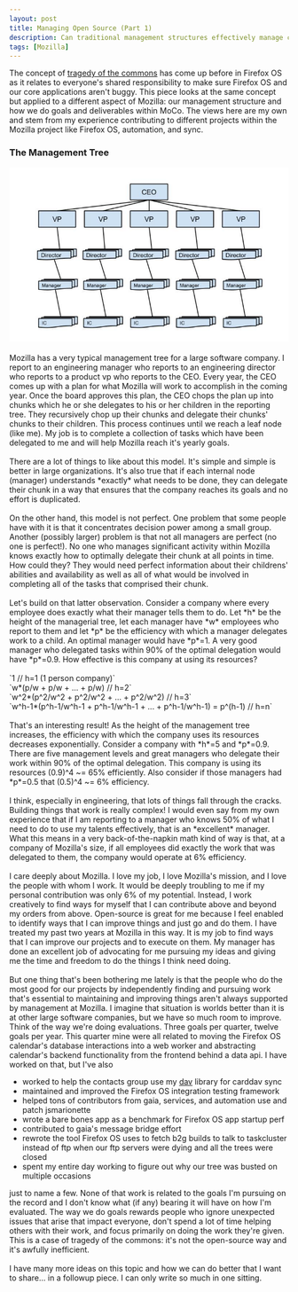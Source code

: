 ```yaml
---
layout: post
title: Managing Open Source (Part 1)
description: Can traditional management structures effectively manage complex engineering projects?
tags: [Mozilla]
---
```


The concept of [tragedy of the
commons](http://en.wikipedia.org/wiki/Tragedy_of_the_commons) has come
up before in Firefox OS as it relates to everyone's shared
responsibility to make sure Firefox OS and our core applications aren't
buggy. This piece looks at the same concept but applied to a different
aspect of Mozilla: our management structure and how we do goals and
deliverables within MoCo. The views here are my own and stem from my
experience contributing to different projects within the Mozilla project
like Firefox OS, automation, and sync.

### The Management Tree

<img alt="management tree" src="../images/tree.jpg">
<br /><br />
Mozilla has a very typical management tree for a large software company.
I report to an engineering manager who reports to an engineering
director who reports to a product vp who reports to the CEO. Every year,
the CEO comes up with a plan for what Mozilla will work to accomplish in
the coming year. Once the board approves this plan, the CEO chops the
plan up into chunks which he or she delegates to his or her children in the
reporting tree. They recursively chop up their chunks and delegate their
chunks' chunks to their children. This process continues until we reach
a leaf node (like me). My job is to complete a collection of tasks which
have been delegated to me and will help Mozilla reach it's yearly goals.
<br /><br />
There are a lot of things to like about this model. It's simple and
simple is better in large organizations. It's also true that if each
internal node (manager) understands *exactly* what needs to be done, they
can delegate their chunk in a way that ensures that the company reaches
its goals and no effort is duplicated.
<br /><br />
On the other hand, this model is not perfect. One problem that some
people have with it is that it concentrates decision power among a small
group. Another (possibly larger) problem is that not all managers are
perfect (no one is perfect!). No one who manages significant activity
within Mozilla knows exactly how to optimally delegate their chunk at
all points in time. How could they? They would need perfect information
about their childrens' abilities and availability as well as all of what
would be involved in completing all of the tasks that comprised their
chunk.
<br /><br />
Let's build on that latter observation. Consider a company where every
employee does exactly what their manager tells them to do. Let *h* be
the height of the managerial tree, let each manager have *w* employees
who report to them and let *p* be the efficiency with which a manager
delegates work to a child. An optimal manager would have *p*=1. A very
good manager who delegated tasks within 90% of the optimal delegation
would have *p*=0.9. How effective is this company at using its resources?
<br /><br />
`1                                                                // h=1 (1 person company)`<br />
`w*(p/w + p/w + ... + p/w)                                        // h=2`<br />
`w^2*(p^2/w^2 + p^2/w^2 + ... + p^2/w^2)                          // h=3`<br />
`w^h-1*(p^h-1/w^h-1 + p^h-1/w^h-1 + ... + p^h-1/w^h-1) = p^(h-1)  // h=n`
<br /><br />
That's an interesting result! As the height of the management tree
increases, the efficiency with which the company uses its resources
decreases exponentially. Consider a company with *h*=5 and *p*=0.9.
There are five management levels and great managers who delegate
their work within 90% of the optimal delegation. This company is using
its resources (0.9)^4 ~= 65% efficiently. Also consider if those
managers had *p*=0.5 that (0.5)^4 ~= 6% efficiency.
<br /><br />
I think, especially in engineering, that lots of things fall through the
cracks. Building things that work is really complex! I would even say
from my own experience that if I am reporting to a manager who knows 50%
of what I need to do to use my talents effectively, that is an *excellent*
manager. What this means in a very back-of-the-napkin math kind of way
is that, at a company of Mozilla's size, if all employees did exactly
the work that was delegated to them, the company would operate at 6%
efficiency.
<br /><br />
I care deeply about Mozilla. I love my job, I love Mozilla's mission,
and I love the people with whom I work. It would be deeply troubling to
me if my personal contribution was only 6% of my potential. Instead, I
work creatively to find ways for myself that I can contribute above and
beyond my orders from above. Open-source is great for me because I feel
enabled to identify ways that I can improve things and just go and do
them. I have treated my past two years at Mozilla in this way. It is my
job to find ways that I can improve our projects and to execute on them.
My manager has done an excellent job of advocating for me pursuing my
ideas and giving me the time and freedom to do the things I think need
doing.
<br /><br />
But one thing that's been bothering me lately is that the people who do
the most good for our projects by independently finding and pursuing work
that's essential to maintaining and improving things aren't always
supported by management at Mozilla. I imagine that situation is worlds
better than it is at other large software companies, but we have so much
room to improve. Think of the way we're doing evaluations. Three goals
per quarter, twelve goals per year. This quarter mine were all related
to moving the Firefox OS calendar's database interactions into a web
worker and abstracting calendar's backend functionality from the
frontend behind a data api. I have worked on that, but I've also

+ worked to help the contacts group use my [dav](https://github.com/gaye/dav)
library for carddav sync
+ maintained and improved the Firefox OS integration testing framework
+ helped tons of contributors from gaia, services, and automation use
and patch jsmarionette
+ wrote a bare bones app as a benchmark for Firefox OS app startup perf
+ contributed to gaia's message bridge effort
+ rewrote the tool Firefox OS uses to fetch b2g builds to talk to
taskcluster instead of ftp when our ftp servers were dying and all the
trees were closed
+ spent my entire day working to figure out why our tree was busted on
multiple occasions

just to name a few. None of that work is related to the goals I'm
pursuing on the record and I don't know what (if any) bearing it will
have on how I'm evaluated. The way we do goals rewards people who ignore
unexpected issues that arise that impact everyone, don't spend a lot of time
helping others with their work, and focus primarily on doing the work
they're given. This is a case of tragedy of the commons: it's not the
open-source way and it's awfully inefficient.
<br /><br />
I have many more ideas on this topic and how we can do better that I
want to share... in a followup piece. I can only write so much in one
sitting.
